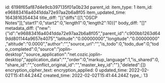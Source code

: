 id: 6198f65af87d4e9cb397135f01a0b23d
parent_id: 
item_type: 1
item_id: e96883416a4041dda72e97aa2b6a8f05
item_updated_time: 1643816354434
title_diff: "[{\"diffs\":[[1,\"OSCP Notes\"]],\"start1\":0,\"start2\":0,\"length1\":0,\"length2\":10}]"
body_diff: "[]"
metadata_diff: {"new":{"id":"e96883416a4041dda72e97aa2b6a8f05","parent_id":"c900bb1263d649dd801144a9657e4075","latitude":"0.00000000","longitude":"0.00000000","altitude":"0.0000","author":"","source_url":"","is_todo":0,"todo_due":0,"todo_completed":0,"source":"joplin-desktop","source_application":"net.cozic.joplin-desktop","application_data":"","order":0,"markup_language":1,"is_shared":0,"share_id":"","conflict_original_id":"","master_key_id":""},"deleted":[]}
encryption_cipher_text: 
encryption_applied: 0
updated_time: 2022-02-02T15:41:44.244Z
created_time: 2022-02-02T15:41:44.244Z
type_: 13